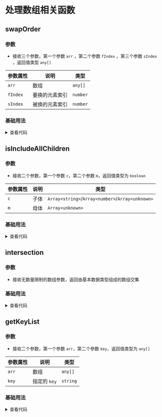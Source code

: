<script setup>
import swapOrder from './swapOrder.vue'
import isIncludeAllChildren from './isIncludeAllChildren.vue'
import intersection from './intersection.vue'
import getKeyList from './getKeyList.vue'
</script>

# 处理数组相关函数

<ClientOnly>
  <description-popover :num="4" :tagNameList="['浏览器','Node']" />
</ClientOnly>

## swapOrder

<ClientOnly>
  <description :isShowIcon="false" description="数组中两个元素互换位置（内部使用 splice 会改变原数组）" /> 
</ClientOnly>

### 参数

- 接收三个参数，第一个参数 `arr` ，第二个参数 `fIndex` ，第三个参数 `sIndex` ，返回值类型 `any[]`

| **参数属性** | **说明**       | **类型** |
| ------------ | -------------- | -------- |
| `arr`        | 数组           | `any[]`  |
| `fIndex`     | 要换的元素索引 | `number` |
| `sIndex`     | 被换的元素索引 | `number` |

### 基础用法

<ClientOnly>
  <swapOrder />
</ClientOnly>
<details>

<summary>查看代码</summary>

<<< @/utils/array/swapOrder.vue

</details>

## isIncludeAllChildren

<ClientOnly>
  <description :isShowIcon="false" :gradientClass="'mb-2'" description="判断一个数组（这里简称为母体）中是否包含了另一个由基本数据类型组成的数组（这里简称为子体）中的全部元素" /> 
</ClientOnly>

### 参数

- 接收二个参数，第一个参数 `c`，第二个参数 `m`，返回值类型为 `boolean`

| **参数属性** | **说明** | **类型**                                         |
| ------------ | -------- | ------------------------------------------------ |
| `c`          | 子体     | `Array<string>`/`Array<number>`/`Array<unknown>` |
| `m`          | 母体     | `Array<unknown>`                                 |

### 基础用法

<ClientOnly>
  <isIncludeAllChildren />
</ClientOnly>
<details>

<summary>查看代码</summary>

<<< @/utils/array/isIncludeAllChildren.vue

</details>

## intersection

<ClientOnly>
  <description :isShowIcon="false" :gradientClass="'mb-2'" description="获取由基本数据类型组成的数组交集" /> 
</ClientOnly>

### 参数

- 接收无数量限制的数组参数，返回由基本数据类型组成的数组交集

### 基础用法

<ClientOnly>
  <intersection />
</ClientOnly>
<details>

<summary>查看代码</summary>

<<< @/utils/array/intersection.vue

</details>

## getKeyList

<ClientOnly>
  <description :isShowIcon="false" :gradientClass="'mb-2'" description="从数组中获取指定 key 组成的新数组，会去重也会去除不存在的值" /> 
</ClientOnly>

### 参数

- 接收二个参数，第一个参数 `arr`，第二个参数 `key`，返回值类型为 `any[]`

| **参数属性** | **说明**     | **类型** |
| ------------ | ------------ | -------- |
| `arr`        | 数组         | `any[]`  |
| `key`        | 指定的 `key` | `string` |

### 基础用法

<ClientOnly>
  <getKeyList />
</ClientOnly>
<details>

<summary>查看代码</summary>

<<< @/utils/array/getKeyList.vue

</details>
